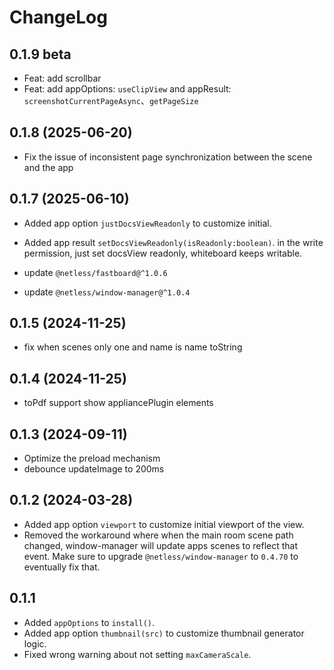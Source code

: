 # ChangeLog

## 0.1.9 beta
- Feat: add scrollbar
- Feat: add appOptions: `useClipView` and appResult: `screenshotCurrentPageAsync`、`getPageSize`

## 0.1.8 (2025-06-20)
- Fix the issue of inconsistent page synchronization between the scene and the app

## 0.1.7 (2025-06-10)
- Added app option `justDocsViewReadonly` to customize initial.
- Added app result `setDocsViewReadonly(isReadonly:boolean)`. in the write permission, 
  just set docsView readonly, whiteboard keeps writable.
  
- update `@netless/fastboard@^1.0.6`
- update `@netless/window-manager@^1.0.4`

## 0.1.5 (2024-11-25)
- fix when scenes only one and name is name toString

## 0.1.4 (2024-11-25)
- toPdf support show appliancePlugin elements

## 0.1.3 (2024-09-11)
- Optimize the preload mechanism
- debounce updateImage to 200ms

## 0.1.2 (2024-03-28)

- Added app option `viewport` to customize initial viewport of the view.
- Removed the workaround where when the main room scene path changed,
  window-manager will update apps scenes to reflect that event.
  Make sure to upgrade `@netless/window-manager` to `0.4.70` to eventually fix that.

## 0.1.1

- Added `appOptions` to `install()`.
- Added app option `thumbnail(src)` to customize thumbnail generator logic.
- Fixed wrong warning about not setting `maxCameraScale`.
